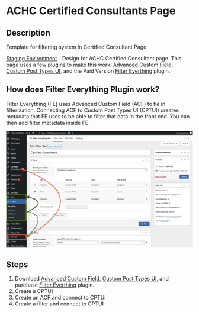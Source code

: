 # ACHC Certified Consultants Page

## Description
Template for filtering system in Certified Consultant Page

[Staging Environment](https://achcdev.wpenginepowered.com/certified-consultants/) - Design for ACHC Certified Consultant page. This page uses a few plugins to make this work. [Advanced Custom Field](https://www.advancedcustomfields.com/), [Custom Post Types UI](https://wordpress.org/plugins/custom-post-type-ui/), and the <span style="">Paid Version</span> [Filter Everthing](https://wordpress.org/plugins/filter-everything/) plugin. 

## How does Filter Everything Plugin work? 

Filter Everything (FE) uses Advanced Custom Field (ACF) to tie in filterization. Connecting ACF to Custom Post Types UI (CPTUI) creates metadata that FE uses to be able to filter that data in the front end. You can then add filter metadata inside FE. 

 <img src="/img/github.png" >

## Steps

1. Download [Advanced Custom Field](https://www.advancedcustomfields.com/), [Custom Post Types UI](https://wordpress.org/plugins/custom-post-type-ui/), and purchase [Filter Everthing](https://wordpress.org/plugins/filter-everything/) plugin.
2. Create a CPTUI
3. Create an ACF and connect to CPTUI
4. Create a filter and connect to CPTUI 